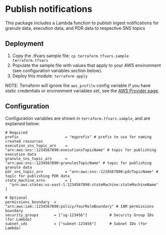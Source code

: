 # Publish notifications

This package includes a Lambda function to publish ingest notifications for granule data, execution data, and PDR data to respective SNS topics

## Deployment

1. Copy the .tfvars sample file: `cp terraform.tfvars.sample terraform.tfvars`
2. Populate the sample file with values that apply to your AWS environment (see configuration variables section below).
3. Deploy this module: `terraform apply`

NOTE: Terraform will ignore the `aws_profile` config variable if you have static credentials or environment variables set, see the [AWS Provider page](https://www.terraform.io/docs/providers/aws/index.html#authentication).

## Configuration

Configuration variables are shown in `terraform.tfvars.sample`, and are explained below:

```text
# Required
prefix                     = "myprefix" # prefix to use for naming created resources
execution_sns_topic_arn    = "arn:aws:sns::1234567890:executionsTopicName" # topic for publishing execution data
granule_sns_topic_arn      = "arn:aws:sns::1234567890:granulesTopicName" # topic for publishing granule data
pdr_sns_topic_arn          = "arn:aws:sns::1234567890:pdrTopicName" # topic for publishing PDR data
state_machine_arns         = [
  "arn:aws:states:us-east-1:1234567890:stateMachine:stateMachineName"
]

# Optional
permissions_boundary  = "arn:aws:iam::1234567890:policy/YourRoleBoundary" # IAM permissions boundary
security_groups       = ["sg-123456"]          # Security Group IDs (for Lambda)
subnet_ids            = ["subnet-123456"]      # Subnet IDs (for Lambda)
```
